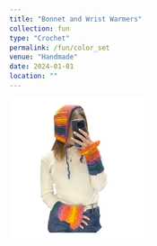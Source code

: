```yaml
---
title: "Bonnet and Wrist Warmers"
collection: fun
type: "Crochet"
permalink: /fun/color_set
venue: "Handmade"
date: 2024-01-01
location: ""
---
```

<p>
</p>

<img src="images/color_set.png" alt="Bonnet and Wrist Warmers" width="250" >
